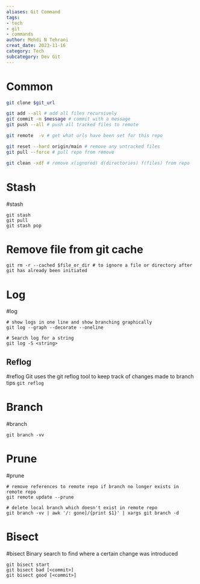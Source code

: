 ```yaml
---
aliases: Git Command
tags: 
- tech
- git
- commands
author: Mehdi N Tehrani
creat_date: 2023-11-16
category: Tech
subcategory: Dev Git
---
```


# Common
```sh
git clone $git_url

git add --all # add all files recursively
git commit -m $message # commit with a message
git push --all # push all tracked files to remote

git remote  -v # get what urls have been set for this repo

git reset --hard origin/main # remove any untracked files
git pull --force # pull repo from remove 

git clean -xdf # remove x(ignored) d(directories) f(files) from repo
```

# Stash
#stash
```
git stash
git pull
git stash pop
```
# Remove file from git cache
```
git rm -r --cached $file_or_dir # to ignore a file or directory after git has already been initiated
```
# Log
#log
```
# show logs in one line and show branching graphically
git log --graph --decorate --oneline

# Search log for a string
git log -S <string>
```
## Reflog
#reflog
Git uses the git reflog tool to keep track of changes made to branch tips
`git reflog`

# Branch
#branch
```
git branch -vv
```

# Prune
#prune
```
# remove references to remote repo if branch no longer exists in remote repo 
git remote update --prune

# delete local branch which doesn't exist in remote repo
git branch -vv | awk '/: gone]/{print $1}' | xargs git branch -d
```

# Bisect
#bisect
Binary search to find where a certain change was introduced
```
git bisect start
git bisect bad [<commit>]
git bisect good [<commit>]
```